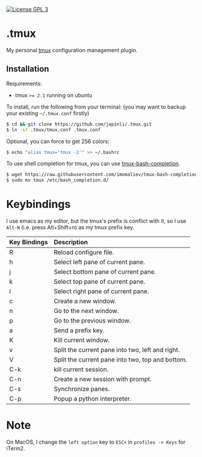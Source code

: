 [![License GPL 3][badge-license]](http://www.gnu.org/licenses/gpl-3.0.txt)

.tmux
=====

My personal [tmux][] configuration management plugin.

Installation
------------

Requirements:

* tmux `>= 2.1` running on ubuntu

To install, run the following from your terminal: (you may want to backup
your existing `~/.tmux.conf` firstly)

```bash
$ cd && git clone https://github.com/japinli/.tmux.git
$ ln -sf .tmux/tmux.conf .tmux.conf
```

Optional, you can force to get 256 colors:

```bash
$ echo "alias tmux='tmux -2'" >> ~/.bashrc
```

To use shell completion for tmux, you can use [tmux-bash-completion][].

```bash
$ wget https://raw.githubusercontent.com/imomaliev/tmux-bash-completion/master/completions/tmux
$ sudo mv tmux /etc/bash_completion.d/
```

Keybindings
===========

I use emacs as my editor, but the tmux's prefix is conflict with it, so I use
`Alt-N` (i.e. press Alt+Shift+n) as my tmux prefix key.

| Key Bindings | Description
|:-------------|:------------------------------------------------------------
| <prefix> R   | Reload configure file.
| <prefix> h   | Select left pane of current pane.
| <prefix> j   | Select bottom pane of current pane.
| <prefix> k   | Select top pane of current pane.
| <prefix> l   | Select right pane of current pane.
| <prefix> c   | Create a new window.
| <prefix> n   | Go to the next window.
| <prefix> p   | Go to the previous window.
| <prefix> a   | Send a prefix key.
| <prefix> K   | Kill current window.
| <prefix> v   | Split the current pane into two, left and right.
| <prefix> V   | Split the current pane into two, top and bottom.
| <prefix> C-k | kill current session.
| <prefix> C-n | Create a new session with prompt.
| <prefix> C-s | Synchronize panes.
| <prefix> C-p | Popup a python interpreter.


Note
====

On MacOS, I change the `left option` key to `ESC+` in `profiles -> Keys` for iTerm2.


[tmux]: https://github.com/tmux/tmux
[tmux-bash-completion]: https://github.com/imomaliev/tmux-bash-completion

[badge-license]: https://img.shields.io/badge/license-GPL_3-green.svg
